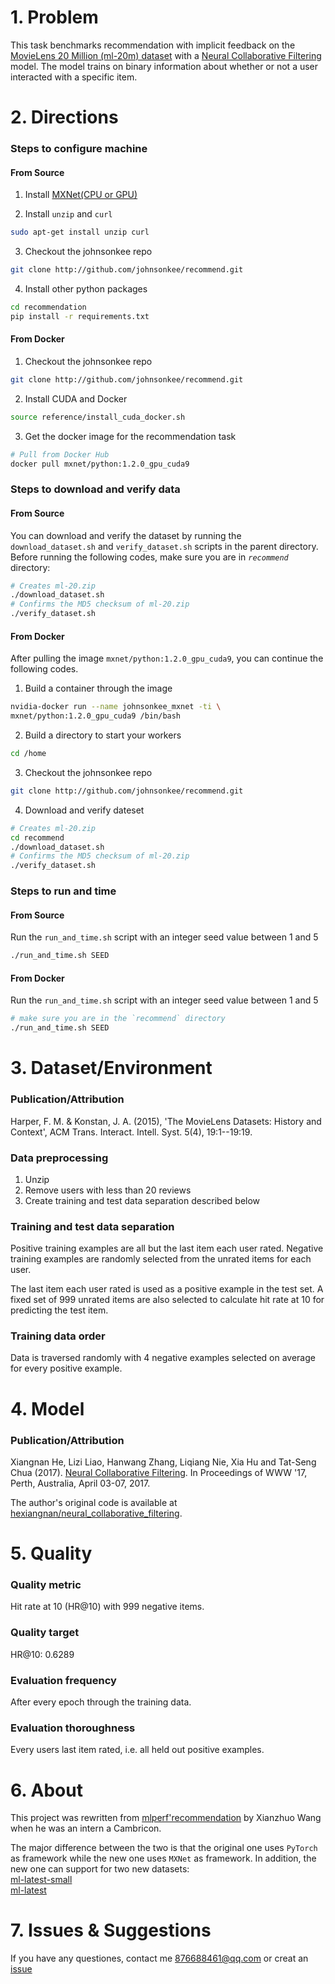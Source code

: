 # 1. Problem
This task benchmarks recommendation with implicit feedback on the [MovieLens 20 Million (ml-20m) dataset](https://grouplens.org/datasets/movielens/20m/) with a [Neural Collaborative Filtering](http://dl.acm.org/citation.cfm?id=3052569) model.
The model trains on binary information about whether or not a user interacted with a specific item.

# 2. Directions
### Steps to configure machine

#### From Source

1. Install [MXNet(CPU or GPU)](http://mxnet.incubator.apache.org/install/index.html?platform=Linux&language=Python&processor=CPU)  

2. Install `unzip` and `curl`

```bash
sudo apt-get install unzip curl
```
3. Checkout the johnsonkee repo
```bash
git clone http://github.com/johnsonkee/recommend.git
```

4. Install other python packages

```bash
cd recommendation
pip install -r requirements.txt
```

#### From Docker

1. Checkout the johnsonkee repo

```bash
git clone http://github.com/johnsonkee/recommend.git
```
2. Install CUDA and Docker

```bash
source reference/install_cuda_docker.sh
```

3. Get the docker image for the recommendation task

```bash
# Pull from Docker Hub
docker pull mxnet/python:1.2.0_gpu_cuda9
```

### Steps to download and verify data

#### From Source

You can download and verify the dataset by running the `download_dataset.sh` and `verify_dataset.sh` scripts in the parent directory. Before running the following codes, make sure you are in *`recommend`* directory:

```bash
# Creates ml-20.zip
./download_dataset.sh
# Confirms the MD5 checksum of ml-20.zip
./verify_dataset.sh
```

#### From Docker

After pulling the image `mxnet/python:1.2.0_gpu_cuda9`, you can continue the following codes.
1. Build a container through the image

```bash
nvidia-docker run --name johnsonkee_mxnet -ti \
mxnet/python:1.2.0_gpu_cuda9 /bin/bash
```

2. Build a directory to start your workers

```bash
cd /home
```

3. Checkout the johnsonkee repo

```bash
git clone http://github.com/johnsonkee/recommend.git
```
4. Download and verify dateset

```bash
# Creates ml-20.zip
cd recommend
./download_dataset.sh
# Confirms the MD5 checksum of ml-20.zip
./verify_dataset.sh
```

### Steps to run and time

#### From Source

Run the `run_and_time.sh` script with an integer seed value between 1 and 5

```bash
./run_and_time.sh SEED
```

#### From Docker

Run the `run_and_time.sh` script with an integer seed value between 1 and 5
```bash
# make sure you are in the `recommend` directory
./run_and_time.sh SEED
```

# 3. Dataset/Environment
### Publication/Attribution
Harper, F. M. & Konstan, J. A. (2015), 'The MovieLens Datasets: History and Context', ACM Trans. Interact. Intell. Syst. 5(4), 19:1--19:19.

### Data preprocessing

1. Unzip
2. Remove users with less than 20 reviews
3. Create training and test data separation described below

### Training and test data separation
Positive training examples are all but the last item each user rated.
Negative training examples are randomly selected from the unrated items for each user.

The last item each user rated is used as a positive example in the test set.
A fixed set of 999 unrated items are also selected to calculate hit rate at 10 for predicting the test item.

### Training data order
Data is traversed randomly with 4 negative examples selected on average for every positive example.


# 4. Model
### Publication/Attribution
Xiangnan He, Lizi Liao, Hanwang Zhang, Liqiang Nie, Xia Hu and Tat-Seng Chua (2017). [Neural Collaborative Filtering](http://dl.acm.org/citation.cfm?id=3052569). In Proceedings of WWW '17, Perth, Australia, April 03-07, 2017.

The author's original code is available at [hexiangnan/neural_collaborative_filtering](https://github.com/hexiangnan/neural_collaborative_filtering).

# 5. Quality
### Quality metric
Hit rate at 10 (HR@10) with 999 negative items.

### Quality target
HR@10: 0.6289

### Evaluation frequency
After every epoch through the training data.

### Evaluation thoroughness

Every users last item rated, i.e. all held out positive examples.

# 6. About
This project was rewritten from [mlperf'recommendation](https://github.com/mlperf/reference/tree/master/recommendation) by Xianzhuo Wang when he was an intern a Cambricon.   

The major difference between the two is that the original one uses `PyTorch` as framework while the new one uses `MXNet` as framework. In addition, the new one can support for two new datasets:  
[ml-latest-small](https://grouplens.org/datasets/movielens/latest/)  
[ml-latest](https://grouplens.org/datasets/movielens/latest/)

# 7. Issues & Suggestions
If you have any questiones, contact me 876688461@qq.com or creat an [issue](http://github.com/johnsonkee/recommend/issues)
